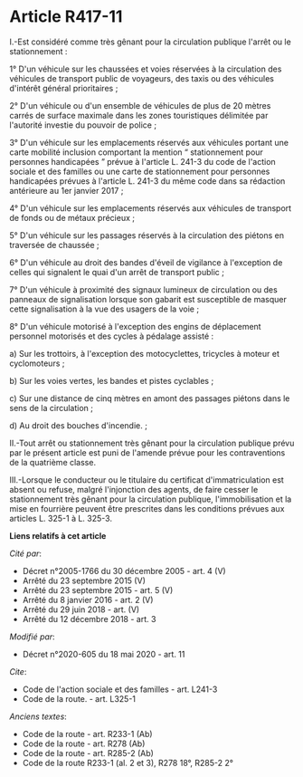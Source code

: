 # Article R417-11

I.-Est considéré comme très gênant pour la circulation publique l'arrêt ou le stationnement :

1° D'un véhicule sur les chaussées et voies réservées à la circulation des véhicules de transport public de voyageurs, des
taxis ou des véhicules d'intérêt général prioritaires ;

2° D'un véhicule ou d'un ensemble de véhicules de plus de 20 mètres carrés de surface maximale dans les zones touristiques
délimitée par l'autorité investie du pouvoir de police ;

3° D'un véhicule sur les emplacements réservés aux véhicules portant une carte mobilité inclusion comportant la mention “
stationnement pour personnes handicapées ” prévue à l'article L. 241-3 du code de l'action sociale et des familles ou une
carte de stationnement pour personnes handicapées prévues à l'article L. 241-3 du même code dans sa rédaction antérieure au
1er janvier 2017 ;

4° D'un véhicule sur les emplacements réservés aux véhicules de transport de fonds ou de métaux précieux ;

5° D'un véhicule sur les passages réservés à la circulation des piétons en traversée de chaussée ;

6° D'un véhicule au droit des bandes d'éveil de vigilance à l'exception de celles qui signalent le quai d'un arrêt de
transport public ;

7° D'un véhicule à proximité des signaux lumineux de circulation ou des panneaux de signalisation lorsque son gabarit est
susceptible de masquer cette signalisation à la vue des usagers de la voie ;

8° D'un véhicule motorisé à l'exception des engins de déplacement personnel motorisés et des cycles à pédalage assisté :

a) Sur les trottoirs, à l'exception des motocyclettes, tricycles à moteur et cyclomoteurs ;

b) Sur les voies vertes, les bandes et pistes cyclables ;

c) Sur une distance de cinq mètres en amont des passages piétons dans le sens de la circulation ;

d) Au droit des bouches d'incendie. ;

II.-Tout arrêt ou stationnement très gênant pour la circulation publique prévu par le présent article est puni de l'amende
prévue pour les contraventions de la quatrième classe.

III.-Lorsque le conducteur ou le titulaire du certificat d'immatriculation est absent ou refuse, malgré l'injonction des
agents, de faire cesser le stationnement très gênant pour la circulation publique, l'immobilisation et la mise en fourrière
peuvent être prescrites dans les conditions prévues aux articles L. 325-1 à L. 325-3.

**Liens relatifs à cet article**

_Cité par_:

  - Décret n°2005-1766 du 30 décembre 2005 - art. 4 (V)
  - Arrêté du 23 septembre 2015 (V)
  - Arrêté du 23 septembre 2015 - art. 5 (V)
  - Arrêté du 8 janvier 2016 - art. 2 (V)
  - Arrêté du 29 juin 2018 - art. (V)
  - Arrêté du 12 décembre 2018 - art. 3

_Modifié par_:

  - Décret n°2020-605 du 18 mai 2020 - art. 11

_Cite_:

  - Code de l'action sociale et des familles - art. L241-3
  - Code de la route. - art. L325-1

_Anciens textes_:

  - Code de la route - art. R233-1 (Ab)
  - Code de la route - art. R278 (Ab)
  - Code de la route - art. R285-2 (Ab)
  - Code de la route R233-1 (al. 2 et 3), R278 18°, R285-2 2°
